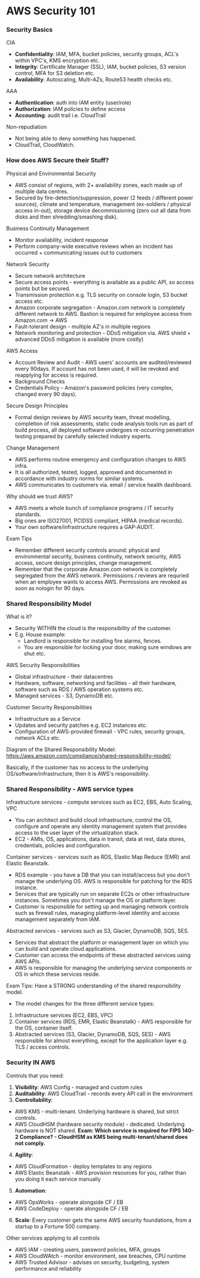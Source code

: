 # AWS Security 101

### Security Basics

CIA
* __Confidentiality__: IAM, MFA, bucket policies, security groups, ACL's within VPC's, KMS encryption etc.
* __Integrity__: Certificate Manager (SSL), IAM, bucket policies, S3 version control, MFA for S3 deletion etc.
* __Availability__: Autoscaling, Multi-AZs, Route53 health checks etc.

AAA
* __Authentication__: auth into IAM entity (user/role)
* __Authorization__: IAM policies to define access
* __Accounting__: audit trail i.e. CloudTrail

Non-repudiation
* Not being able to deny something has happened.
* CloudTrail, CloudWatch.


### How does AWS Secure their Stuff?

Physical and Environmental Security
* AWS consist of regions, with 2+ availability zones, each made up of multiple data centres.
* Secured by fire-detection/suppression, power (2 feeds / different power sources), climate and temperature, management (ex-soldiers / physical access in-out), storage device decommissioning (zero out all data from disks and then shredding/smashing disk).

Business Continuity Management
* Monitor availability, incident response
* Perform company-wide executive reviews when an incident has occurred + communicating issues out to customers

Network Security
* Secure network architecture
* Secure access points - everything is available as a public API, so access points but be secured.
* Transmission protection e.g. TLS security on console login, S3 bucket access etc.
* Amazon corporate segregation - Amazon.com network is completely different network to AWS. Bastion is required for employee access from Amazon.com -> AWS
* Fault-tolerant design - multiple AZ's in multiple regions
* Network monitoring and protection - DDoS mitigation via. AWS shield + advanced DDoS mitigation is available (more costly)

AWS Access
* Account Review and Audit - AWS users' accounts are audited/reviewed every 90days. If account has not been used, it will be revoked and reapplying for access is required.
* Background Checks
* Credentials Policy - Amazon's password policies (very complex, changed every 90 days).

Secure Design Principles
* Formal design reviews by AWS security team, threat modelling, completion of risk assessments, static code analysis tools run as part of build process, all deployed software undergoes re-occurring penetration testing prepared by carefully selected industry experts.

Change Management
* AWS performs routine emergency and configuration changes to AWS infra.
* It is all authorized, tested, logged, approved and documented in accordance with industry norms for similar systems.
* AWS communicates to customers via. email / service health dashboard.

Why should we trust AWS?
* AWS meets a whole bunch of compliance programs / IT security standards.
* Big ones are ISO27001, PCIDSS compliant, HIPAA (medical records).
* Your own software/infrastructure requires a GAP-AUDIT.

Exam Tips
* Remember different security controls around: physical and environmental security, business continuity, network security, AWS access, secure design principles, change management.
* Remember that the corporate Amazon.com network is completely segregated from the AWS network. Permissions / reviews are requried when an employee wants to access AWS. Permissions are revoked as soon as nologin for 90 days.


### Shared Responsibility Model

What is it?
* Security WITHIN the cloud is the responsibility of the customer.
* E.g. House example:
    * Landlord is responsible for installing fire alarms, fences.
    * You are responsible for locking your door, making sure windows are shut etc.

AWS Security Responsibilities
* Global infrastructure - their datacentres
* Hardware, software, networking and facilities - all their hardware, software such as RDS / AWS operation systems etc.
* Managed services - S3, DynamoDB etc.

Customer Security Responsibilities
* Infrastructure as a Service
* Updates and security patches e.g. EC2 instances etc.
* Configuration of AWS-provided firewall - VPC rules, security groups, network ACLs etc.

Diagram of the Shared Responsibility Model:  
https://aws.amazon.com/compliance/shared-responsibility-model/

Basically, if the customer has no access to the underlying OS/software/infrastructure, then it is AWS's responsibility.


### Shared Responsibility - AWS service types

Infrastructure services - compute services such as EC2, EBS, Auto Scaling, VPC
* You can architect and build cloud infrastructure, control the OS, configure and operate any identity management system that provides access to the user layer of the virtualization stack.
* EC2 - AMIs, OS, applications, data in transit, data at rest, data stores, credentials, policies and configuration.

Container services - services such as RDS, Elastic Map Reduce (EMR) and Elastic Beanstalk.
* RDS example - you have a DB that you can install/access but you don't manage the underlying OS. AWS is responsible for patching for the RDS instance.
* Services that are typically run on separate EC2s or other infrastructure instances. Sometimes you don't manage the OS or platform layer.
* Customer is responsible for setting up and managing network controls such as firewall rules, managing platform-level identity and access management separately from IAM.

Abstracted services - services such as S3, Glacier, DynamoDB, SQS, SES.
* Services that abstract the platform or management layer on which you can build and operate cloud applications.
* Customer can access the endpoints of these abstracted services using AWS APIs.
* AWS is responsible for managing the underlying service components or OS in which these services reside.

Exam Tips: Have a STRONG understanding of the shared responsibility model.
* The model changes for the three different service types:
1. Infrastructure services (EC2, EBS, VPC)
2. Container services (RDS, EMR, Elastic Beanstalk) - AWS responsible for the OS, container itself.
3. Abstracted services (S3, Glacier, DynamoDB, SQS, SES) - AWS responsible for almost everything, except for the application layer e.g. TLS / access controls.


### Security IN AWS

Controls that you need:
1. __Visibility__: AWS Config - managed and custom rules
2. __Auditability__: AWS CloudTrail - records every API call in the environment
3. __Controllability__:
* AWS KMS - multi-tenant. Underlying hardware is shared, but strict controls.
* AWS CloudHSM (hardware security module) - dedicated. Underlying hardware is NOT shared. __Exam: Which service is required for FIPS 140-2 Compliance? - CloudHSM as KMS being multi-tenant/shared does not comply.__
4. __Agility__:
* AWS CloudFormation - deploy templates to any regions
* AWS Elastic Beanstalk - AWS provision resources for you, rather than you doing it each service manually
5. __Automation__:
* AWS OpsWorks - operate alongside CF / EB
* AWS CodeDeploy - operate alongside CF / EB
6. __Scale__: Every customer gets the same AWS security foundations, from a startup to a Fortune 500 company.

Other services applying to all controls
* AWS IAM - creating users, password policies, MFA, groups
* AWS CloudWAtch - monitor environment, see breaches, CPU runtime
* AWS Trusted Advisor - advises on security, budgeting, system performance and reliability